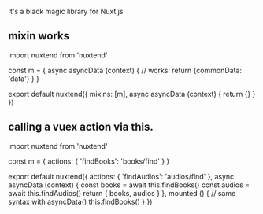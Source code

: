 It's a black magic library for Nuxt.js

## mixin works

import nuxtend from 'nuxtend'

const m = {
  async asyncData (context) {
    // works!
    return {commonData: 'data'}
  }
}

export default nuxtend({
  mixins: [m],
  async asyncData (context) {
    return {}
  }
})

## calling a vuex action via this.

import nuxtend from 'nuxtend'

const m = {
  actions: {
    'findBooks': 'books/find'
  }
}

export default nuxtend({
  actions: {
    'findAudios': 'audios/find'
  },
  async asyncData (context) {
    const books = await this.findBooks()
    const audios = await this.findAudios()
    return {
      books,
      audios
    }
  },
  mounted () {
    // same syntax with asyncData()
    this.findBooks()
  }
})

